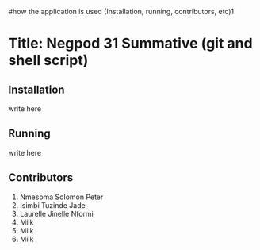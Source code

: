 #how the application is used (Installation, running, contributors, etc)1
<h1> Title: Negpod 31 Summative (git and shell script) </h1>

<h2> Installation</h2>
    <p> write here</p>

<h2> Running </h2>
    <p> write here </p>

<h2> Contributors </h2>
    <ol>
        <li>Nmesoma Solomon Peter</li>
        <li>Isimbi Tuzinde Jade</li>
        <li>Laurelle Jinelle Nformi</li>
        <li>Milk</li>
        <li>Milk</li>
        <li>Milk</li>
    </ol>
